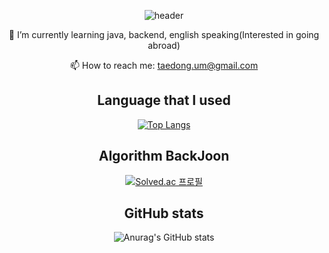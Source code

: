 
<!--
**TaeDongUm/taedongum** is a ✨ _special_ ✨ repository because its `README.md` (this file) appears on your GitHub profile.
-->
<div align="center">
  
![header](https://capsule-render.vercel.app/api?type=transparent&color=9900FF&height=300&section=header&text=Welcome!&&fontColor=9900FF&fontSize=90)

🌱 I’m currently learning java, backend, english speaking(Interested in going abroad)

📫 How to reach me: taedong.um@gmail.com
  

## Language that I used
[![Top Langs](https://github-readme-stats.vercel.app/api/top-langs/?username=TaeDongUm&hide=PowerShell,batchfile&layout=compact)](https://github.com/anuraghazra/github-readme-stats)

## Algorithm BackJoon
[![Solved.ac 프로필](http://mazassumnida.wtf/api/v2/generate_badge?boj=etdong)](https://solved.ac/etdong)

## GitHub stats
![Anurag's GitHub stats](https://github-readme-stats.vercel.app/api?username=TaeDongUm&theme=dark&show_icons=true)

</div>
